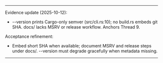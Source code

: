 
---
Evidence update (2025-10-12):
- --version prints Cargo-only semver (src/cli.rs:10); no build.rs embeds git SHA. docs/ lacks MSRV or release workflow. Anchors Thread 9.

Acceptance refinement:
- Embed short SHA when available; document MSRV and release steps under docs/. --version must degrade gracefully when metadata missing.


---

